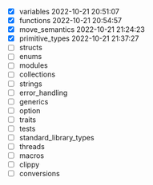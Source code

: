 * [x] variables 2022-10-21 20:51:07
* [x] functions 2022-10-21 20:54:57
* [x] move_semantics 2022-10-21 21:24:23
* [x] primitive_types 2022-10-21 21:37:27
* [ ] structs
* [ ] enums
* [ ] modules
* [ ] collections
* [ ] strings
* [ ] error_handling
* [ ] generics
* [ ] option
* [ ] traits
* [ ] tests
* [ ] standard_library_types
* [ ] threads
* [ ] macros
* [ ] clippy
* [ ] conversions